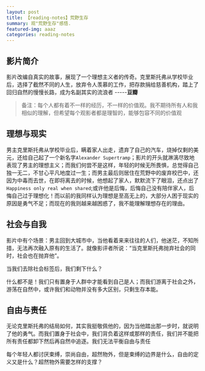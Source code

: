 ```yaml
---
layout: post
title: 【reading-notes】荒野生存
summary: 观"荒野生存"感悟.
featured-img: aaaz
categories: reading-notes
---
```



## 影片简介

影片改编自真实的故事，展现了一个理想主义者的传奇。克里斯托弗从学校毕业后，选择了截然不同的人生，放弃令人羡慕的工作，把存款捐给慈善机构，踏上了回归自然的慢慢长路，成为名副其实的流浪者 -----**豆瓣**

>备注：每个人都有着不一样的经历，不一样的价值观。我不期待所有人和我相似的理解，但希望每个观影者都是理智的，能够包容不同的价值观

## 理想与现实

男主克里斯托弗从学校毕业后，瞒着家人出走，遗弃了自己的汽车，烧掉仅剩的美元，还给自己起了一个新名字`Alexander Supertramp`；影片的开头就淋漓尽致地表现了男主的理想主义；而我们何尝不是这样，年轻的时候无所畏惧，总觉得自己独一无二，不甘心平凡地度过一生；而男主最后则居住在荒野中的废弃校巴中，还因为中毒而去世，在即将离去的时候，他想起了家人，默默流下了眼泪，还点出了`Happiness only real when shared`;或许他是后悔，后悔自己没有陪伴家人，后悔自己过于理想化！而以前的我同样认为理想是至高无上的，大部分人困于现实的原因是勇气不足；而现在的我则越来越困惑了，我不能理解理想存在的理由。


## 社会与自我

影片中有个场景：男主回到大城市中，当他看着来来往往的人们，他迷茫，不知所措，无法再次融入原有的生活了。就像影评者所说：“当克里斯托弗抛弃社会的同时，社会也在抛弃他”。

当我们去除社会标签后，我们剩下什么？

什么都不是！我们只有置身于人群中才能看到自己是人；而我们游离于社会之外，游荡在自然中，或许我们和动物并没有多大区别，只剩生存本能。

## 自由与责任

无论克里斯托弗的结局如何，其实我挺敬佩他的，因为当他踏出那一步时，就说明了他的勇气。而我们置身于社会中，我们背负着这样或那样的责任，我们并不能把所有责任都卸下然后再自然中追逐。我们无法平衡自由与责任

每个年轻人都讨厌束缚，崇尚自由，超然物外，但是束缚的边界是什么，自由的定义又是什么？超然物外需要怎样的支撑？










